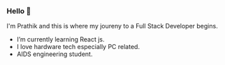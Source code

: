 ### Hello 👋

I'm Prathik and this is where my joureny to a Full Stack Developer begins.

-  I’m currently learning React js.
-  I love hardware tech especially PC related.
-  AIDS engineering student.
